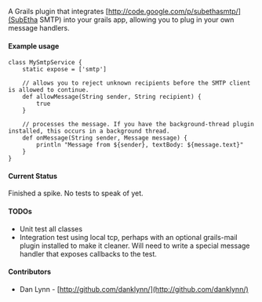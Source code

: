 A Grails plugin that integrates [http://code.google.com/p/subethasmtp/](SubEtha SMTP) into your grails app, allowing you to plug in your own message handlers.

#### Example usage

    class MySmtpService {
        static expose = ['smtp']

        // allows you to reject unknown recipients before the SMTP client is allowed to continue.
        def allowMessage(String sender, String recipient) {
            true
        }

        // processes the message. If you have the background-thread plugin installed, this occurs in a background thread.
        def onMessage(String sender, Message message) {
            println "Message from ${sender}, textBody: ${message.text}"
        }
    }

#### Current Status

Finished a spike. No tests to speak of yet.

#### TODOs

* Unit test all classes
* Integration test using local tcp, perhaps with an optional grails-mail plugin installed to make it cleaner. Will
  need to write a special message handler that exposes callbacks to the test.

#### Contributors

* Dan Lynn - [http://github.com/danklynn/](http://github.com/danklynn/)




